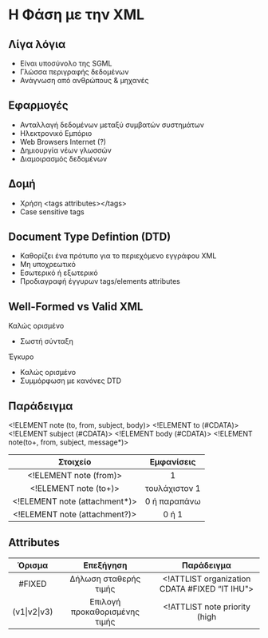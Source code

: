 # H Φάση με την XML 


## Λίγα λόγια

- Είναι υποσύνολο της SGML
- Γλώσσα περιγραφής δεδομένων
- Ανάγνωση από ανθρώπους & μηχανές

## Εφαρμογές

- Ανταλλαγή δεδομένων μεταξύ συμβατών συστημάτων
- Ηλεκτρονικό Εμπόριο 
- Web Browsers Internet (?)
- Δημιουργία νέων γλωσσών
- Διαμοιρασμός δεδομένων


## Δομή

- Χρήση \<tags attributes>\</tags>
- Case sensitive tags

## Document Type Defintion (DTD)

- Καθορίζει ένα πρότυπο για το περιεχόμενο εγγράφου XML
- Μη υποχρεωτικό
- Εσωτερικό ή εξωτερικό
- Προδιαγραφή έγγυρων tags/elements attributes

## Well-Formed vs Valid XML

Καλώς ορισμένο
- Σωστή σύνταξη

Έγκυρο
- Καλώς ορισμένο
- Συμμόρφωση με κανόνες DTD

## Παράδειγμα

\<!ELEMENT note (to, from, subject, body)>
\<!ELEMENT to (#CDATA)><!ELEMENT from (#CDATA)>
\<!ELEMENT subject (#CDATA)>
\<!ELEMENT body (#CDATA)>
\<!ELEMENT note(to+, from, subject, message*)>

|            Στοιχείο            |  Εμφανίσεις   |
| :----------------------------: | :-----------: |
|    \<!ELEMENT note (from)>     |       1       |
|     \<!ELEMENT note (to+)>     | τουλάχιστον 1 |
| \<!ELEMENT note (attachment*)> | 0 ή παραπάνω  |
| \<!ELEMENT note (attachment?)> |     0 ή 1     |

## Attributes

|    Όρισμα    |           Επεξήγηση           |                   Παράδειγμα                   |
| :----------: | :---------------------------: | :--------------------------------------------: |
|    #FIXED    |     Δήλωση σταθερής τιμής     | \<!ATTLIST organization CDATA #FIXED “IT IHU"> |
| (v1\|v2\|v3) | Επιλογή προκαθορισμένης τιμής |         \<!ATTLIST note priority (high         | standard | low) “standard"> |